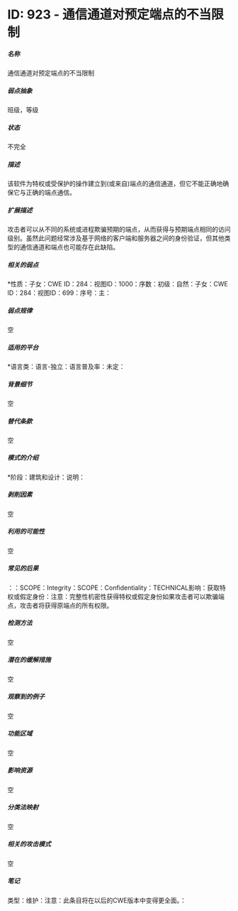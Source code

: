 # ID: 923 - 通信通道对预定端点的不当限制
<h5>名称</h5>通信通道对预定端点的不当限制
<h5>弱点抽象</h5>班级，等级
<h5>状态</h5>不完全
<h5>描述</h5>该软件为特权或受保护的操作建立到(或来自)端点的通信通道，但它不能正确地确保它与正确的端点通信。
<h5>扩展描述</h5>攻击者可以从不同的系统或进程欺骗预期的端点，从而获得与预期端点相同的访问级别。虽然此问题经常涉及基于网络的客户端和服务器之间的身份验证，但其他类型的通信通道和端点也可能存在此缺陷。
<h5>相关的弱点</h5>*性质：子女：CWE ID：284：视图ID：1000：序数：初级：自然：子女：CWE ID：284：视图ID：699：序号：主：
<h5>弱点规律</h5>空
<h5>适用的平台</h5>*语言类：语言-独立：语言普及率：未定：
<h5>背景细节</h5>空
<h5>替代条款</h5>空
<h5>模式的介绍</h5>*阶段：建筑和设计：说明：
<h5>剥削因素</h5>空
<h5>利用的可能性</h5>空
<h5>常见的后果</h5>：：SCOPE：Integrity：SCOPE：Confidentiality：TECHNICAL影响：获取特权或假定身份：注意：完整性机密性获得特权或假定身份如果攻击者可以欺骗端点，攻击者将获得原端点的所有权限。
<h5>检测方法</h5>空
<h5>潜在的缓解措施</h5>空
<h5>观察到的例子</h5>空
<h5>功能区域</h5>空
<h5>影响资源</h5>空
<h5>分类法映射</h5>空
<h5>相关的攻击模式</h5>空
<h5>笔记</h5>类型：维护：注意：此条目将在以后的CWE版本中变得更全面。：

